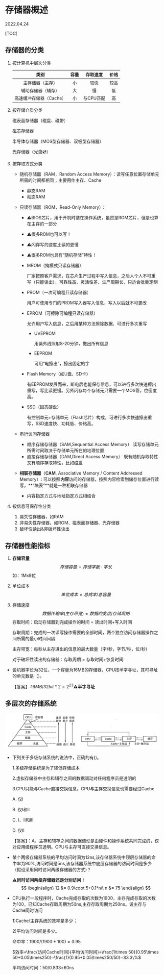 # 存储器概述
2022.04.24

[TOC]

## 存储器的分类

1. 按计算机中层次分类

   |          类别           | 容量 | 存取速度  | 价格 |
   | :---------------------: | :--: | :-------: | :--: |
   |    主存储器（主存）     |  小  |   较快    | 较高 |
   |   辅助存储器（辅存）    |  大  |    慢     |  低  |
   | 高速缓冲存储器（Cache） |  小  | 与CPU匹配 |  高  |

2. 按存储介质分类

   磁表面存储器（磁盘、磁带）

   磁芯存储器

   半导体存储器（MOS型存储器、双极型存储器）

   光存储器（光盘💿）

3. 按存取方式分类

   * 随机存储器（RAM，Random Access Memory）：读写任意位置存储单元所需的时间都相同；主要用作主存、Cache
     * 静态RAM
     * 动态RAM

   * 只读存储器（ROM，Read-Only Memory）：

     * ⚠️BIOS芯片，用于开机时装在操作系统，虽然是ROM芯片，但是也算在主存的一部分

     * ⚠️很多ROM也可以写！

     * ⚠️闪存写的速度比读的更慢

     * ⚠️很多ROM也具有“随机存储”特性！

     * MROM（掩模式只读存储器）

       厂家按照客户需求，在芯片生产过程中写入信息，之后人个人不可重写（只能读出），可靠性高、灵活性差、生产周期长、只适合批量定制

     * PROM（一次可编程只读存储器）

       用户可使用专门的PROM写入器写入信息，写入以后就不可更改

     * EPROM（可擦除可编程只读存储器）

       允许用户写入信息，之后用某种方法擦除数据，可进行多次重写

       - UVEPROM

         用紫外线照射8-20分钟，撒出所有信息

       - EEPROM

         可用“电擦出”，擦出固定的字

     * Flash Memory（如U盘、SD卡）

       有EEPROM发展而来，断电后也能保存信息，可以进行多次快速擦出重写，写比读更慢。另外闪存每个存储元只需要一个MOS管，位密度高。

     * SSD（固态硬盘）

       有控制单元+存储单元（Flash芯片）构成，可进行多次快速擦出重写，SSD速度快、功耗低、价格高。

   * [串行访问存储器](https://zhidao.baidu.com/question/2267039966084497348.html)
     * 顺序存储存储器（SAM,Sequential Access Memory）
       读写存储单元所需时间取决于存储单元所在的地理位置
     * 直接存储存储器（DAM,Direct Access Memory）
       既有随机存取特性又有顺序存取特性，比如磁盘
   * **相联存储器**（**CAM**, Associative Memory / Content Addressed Memory）: 可以按照**内容**访问的存储器，按照内容检索到储存位置进行读写，**“块表”**就是一种相联存储器
     - 内容指定方式与地址指定方式相结合

4. 按信息可保存性分类

   1. 易失性存储器，如RAM
   2. 非易失性存储器，如ROM、磁表面存储器、光存储器
   3. 破坏性读出&非破坏性读出

## 存储器性能指标

1. **存储容量**
   $$
   存储容量 = 存储字数\cdot 字长
   $$
   如：1Mx8位

2. 单位成本
   $$
   单位成本 = 总成本 / 总容量
   $$

3. 存储速度
   $$
   数据传输率(主存带宽) = 数据的宽度 / 存储周期
   $$
   存取时间：启动存储器到完成操作的时间 = 读出时间+写入时间

   存取周期：完成的一次读写操作需要的全部时间，两个独立访问存储器操作之间所需的最小时间间隔

   主存带宽：每秒从主存进出的信息的最大数量（字/秒，字节/秒，位/秒）

   对于破坏性读出的存储器：存取周期 = 存取时间+恢复时间

* 设机器字长为32位，一个容量为16MB的存储器，CPU按半字寻址，其可寻址的单元数是（)。

  【答案】:$16MB/32bit*2=2^{23}$⚠️**半字寻址**

## 多层次的存储系统

![多级存储结构](resources/多级存储结构.png)

* 下列关于多级存储系统的说法中，正确的有()。

  1.多级存储系统是为了降低存储成本

  2.虚拟存储器中主存和辅存之间的数据调动对任何程序员是透明的

  3.CPU只能与Cache直接交换信息，CPU与主存交换信息也需要经过Cache

  A. 仅I

  B. 仅I和II

  C. I、II和III

  D. 仅II

  【答案】：A，主存和辅存之间的数据调动是由硬件和操作系统共同完成的，仅对应用级程序员透明。CPU与主存可直接交换信息。

* 某个两级存储器系统的平均访问时间为12ns,该存储器系统中顶层存储器的命中率为90%,访问时间是5ns,该存储器系统中底层存储器的访问时间是多少（假设采用同时访问两级存储器的方式)？

  ⚠️**同时访问两级存储器还是分别访问**！
  $$
  \begin{align}
  12 &= 0.9\cdot 5+0.1*n\\
  n &= 75
  \end{align}
  $$

* CPU执行一段程序时，Cache完成存取的次数为1900，主存完成存取的次数为100，已知Cache存取周期为50ns,主存存取周期为250ns。设主存与Cache同时访问

  1)Cache/主存系统的效率是多少；

  2)平均访问时间是多少。

  命中率：$1900/(1900+100)=0.95$

  $效率=\frac{访问Cache时间}{平均访问时间}=\frac{1\times 50}{0.95\times 50+0.05\times250}=\frac{1}{0.95+0.05\times250/50}=83.3\%$
  
  平均访问时间：50/0.833=60ns